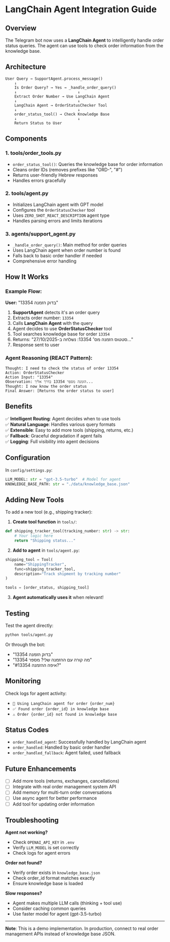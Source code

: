 # LangChain Agent Integration Guide

## Overview

The Telegram bot now uses a **LangChain Agent** to intelligently handle order status queries. The agent can use tools to check order information from the knowledge base.

## Architecture

```
User Query → SupportAgent.process_message()
    ↓
    Is Order Query? → Yes → _handle_order_query()
    ↓                           ↓
    Extract Order Number → Use LangChain Agent
    ↓                           ↓
    LangChain Agent → OrderStatusChecker Tool
    ↓                           ↓
    order_status_tool() → Check Knowledge Base
    ↓                           ↓
    Return Status to User
```

## Components

### 1. **tools/order_tools.py**
- `order_status_tool()`: Queries the knowledge base for order information
- Cleans order IDs (removes prefixes like "ORD-", "#")
- Returns user-friendly Hebrew responses
- Handles errors gracefully

### 2. **tools/agent.py**
- Initializes LangChain agent with GPT model
- Configures the `OrderStatusChecker` tool
- Uses `ZERO_SHOT_REACT_DESCRIPTION` agent type
- Handles parsing errors and limits iterations

### 3. **agents/support_agent.py**
- `_handle_order_query()`: Main method for order queries
- Uses LangChain agent when order number is found
- Falls back to basic order handler if needed
- Comprehensive error handling

## How It Works

### Example Flow:

**User:** "בדוק הזמנה 13354"

1. **SupportAgent** detects it's an order query
2. Extracts order number: `13354`
3. Calls **LangChain Agent** with the query
4. Agent decides to use **OrderStatusChecker** tool
5. Tool searches knowledge base for order `13354`
6. Returns: "סטטוס הזמנה מס׳ 13354: נשלחה ב-27/10/2025..."
7. Response sent to user

### Agent Reasoning (REACT Pattern):

```
Thought: I need to check the status of order 13354
Action: OrderStatusChecker
Action Input: "13354"
Observation: הזמנה מספר 13354 בדרך אליך...
Thought: I now know the order status
Final Answer: [Returns the order status to user]
```

## Benefits

✅ **Intelligent Routing**: Agent decides when to use tools  
✅ **Natural Language**: Handles various query formats  
✅ **Extensible**: Easy to add more tools (shipping, returns, etc.)  
✅ **Fallback**: Graceful degradation if agent fails  
✅ **Logging**: Full visibility into agent decisions  

## Configuration

In `config/settings.py`:
```python
LLM_MODEL: str = "gpt-3.5-turbo"  # Model for agent
KNOWLEDGE_BASE_PATH: str = "./data/knowledge_base.json"
```

## Adding New Tools

To add a new tool (e.g., shipping tracker):

1. **Create tool function** in `tools/`:
```python
def shipping_tracker_tool(tracking_number: str) -> str:
    # Your logic here
    return "Shipping status..."
```

2. **Add to agent** in `tools/agent.py`:
```python
shipping_tool = Tool(
    name="ShippingTracker",
    func=shipping_tracker_tool,
    description="Track shipment by tracking number"
)

tools = [order_status, shipping_tool]
```

3. **Agent automatically uses it** when relevant!

## Testing

Test the agent directly:
```bash
python tools/agent.py
```

Or through the bot:
- "בדוק הזמנה 13354"
- "מה קורה עם ההזמנה שלי? מספר 13354"
- "איפה ההזמנה #13354?"

## Monitoring

Check logs for agent activity:
- `🤖 Using LangChain agent for order {order_num}`
- `✅ Found order {order_id} in knowledge base`
- `⚠️ Order {order_id} not found in knowledge base`

## Status Codes

- `order_handled_agent`: Successfully handled by LangChain agent
- `order_handled`: Handled by basic order handler
- `order_handled_fallback`: Agent failed, used fallback

## Future Enhancements

- [ ] Add more tools (returns, exchanges, cancellations)
- [ ] Integrate with real order management system API
- [ ] Add memory for multi-turn order conversations
- [ ] Use async agent for better performance
- [ ] Add tool for updating order information

## Troubleshooting

**Agent not working?**
- Check `OPENAI_API_KEY` in `.env`
- Verify `LLM_MODEL` is set correctly
- Check logs for agent errors

**Order not found?**
- Verify order exists in `knowledge_base.json`
- Check order_id format matches exactly
- Ensure knowledge base is loaded

**Slow responses?**
- Agent makes multiple LLM calls (thinking + tool use)
- Consider caching common queries
- Use faster model for agent (gpt-3.5-turbo)

---

**Note**: This is a demo implementation. In production, connect to real order management APIs instead of knowledge base JSON.
